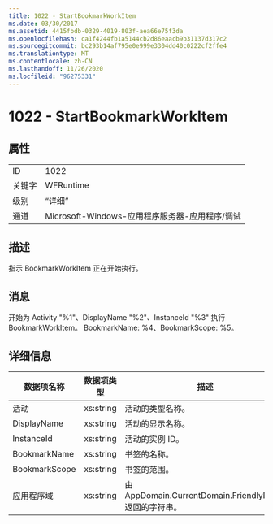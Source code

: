 ```yaml
---
title: 1022 - StartBookmarkWorkItem
ms.date: 03/30/2017
ms.assetid: 4415fbdb-0329-4019-803f-aea66e75f3da
ms.openlocfilehash: ca1f4244fb1a5144cb2d86eaacb9b31137d317c2
ms.sourcegitcommit: bc293b14af795e0e999e3304dd40c0222cf2ffe4
ms.translationtype: MT
ms.contentlocale: zh-CN
ms.lasthandoff: 11/26/2020
ms.locfileid: "96275331"
---
```

# <a name="1022---startbookmarkworkitem"></a>1022 - StartBookmarkWorkItem

## <a name="properties"></a>属性  
  
|||  
|-|-|  
|ID|1022|  
|关键字|WFRuntime|  
|级别|“详细”|  
|通道|Microsoft-Windows-应用程序服务器-应用程序/调试|  
  
## <a name="description"></a>描述  

 指示 BookmarkWorkItem 正在开始执行。  
  
## <a name="message"></a>消息  

 开始为 Activity "%1"、DisplayName "%2"、InstanceId "%3" 执行 BookmarkWorkItem。  BookmarkName: %4、BookmarkScope: %5。  
  
## <a name="details"></a>详细信息  
  
|数据项名称|数据项类型|描述|  
|--------------------|--------------------|-----------------|  
|活动|xs:string|活动的类型名称。|  
|DisplayName|xs:string|活动的显示名称。|  
|InstanceId|xs:string|活动的实例 ID。|  
|BookmarkName|xs:string|书签的名称。|  
|BookmarkScope|xs:string|书签的范围。|  
|应用程序域|xs:string|由 AppDomain.CurrentDomain.FriendlyName 返回的字符串。|
